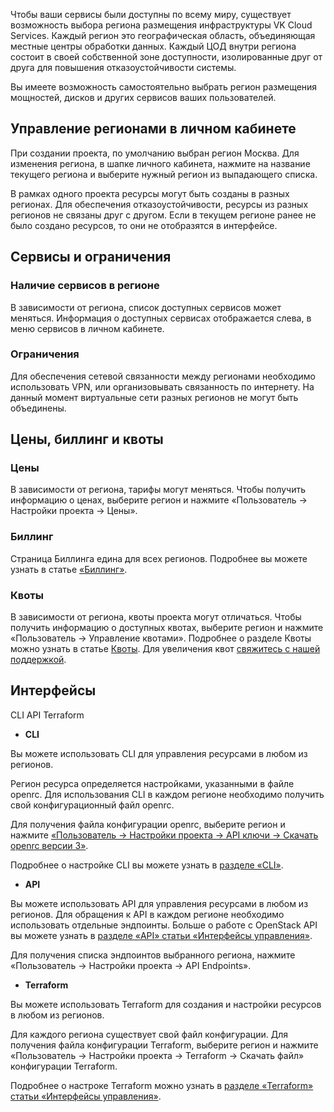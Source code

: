 Чтобы ваши сервисы были доступны по всему миру, существует возможность выбора региона размещения инфраструктуры VK Cloud Services. Каждый регион это географическая область, объединяющая местные центры обработки данных. Каждый ЦОД внутри региона состоит в своей собственной зоне доступности, изолированные друг от друга для повышения отказоустойчивости системы.

Вы имеете возможность самостоятельно выбрать регион размещения мощностей, дисков и других сервисов ваших пользователей.

## Управление регионами в личном кабинете

При создании проекта, по умолчанию выбран регион Москва. Для изменения региона, в шапке личного кабинета, нажмите на название текущего региона и выберите нужный регион из выпадающего списка.

<warn>

В рамках одного проекта ресурсы могут быть созданы в разных регионах. Для обеспечения отказоустойчивости, ресурсы из разных регионов не связаны друг с другом. Если в текущем регионе ранее не было создано ресурсов, то они не отобразятся в интерфейсе.

</warn>

## Сервисы и ограничения

### Наличие сервисов в регионе

В зависимости от региона, список доступных сервисов может меняться. Информация о доступных сервисах отображается слева, в меню сервисов в личном кабинете.

### Ограничения

Для обеспечения сетевой связанности между регионами необходимо использовать VPN, или организовывать связанность по интернету. На данный момент виртуальные сети разных регионов не могут быть объединены.

## Цены, биллинг и квоты

### Цены

В зависимости от региона, тарифы могут меняться. Чтобы получить информацию о ценах, выберите регион и нажмите «Пользователь -> Настройки проекта -> Цены».

### Биллинг

Страница Биллинга едина для всех регионов. Подробнее вы можете узнать в статье [«Биллинг»](/ru/additionals/billing).

### Квоты

В зависимости от региона, квоты проекта могут отличаться. Чтобы получить информацию о доступных квотах, выберите регион и нажмите «Пользователь -> Управление квотами». Подробнее о разделе Квоты можно узнать в статье [Квоты](/ru/additionals/start/user-account/quota-limits). Для увеличения квот [свяжитесь с нашей поддержкой](/ru/contacts).

## Интерфейсы

<tabs>
<tablist>
<tab>CLI</tab>
<tab>API</tab>
<tab>Terraform</tab>
</tablist>
<tabpanel>

- **CLI**

Вы можете использовать CLI для управления ресурсами в любом из регионов.

Регион ресурса определяется настройками, указанными в файле openrc. Для использования CLI в каждом регионе необходимо получить свой конфигурационный файл openrc.

Для получения файла конфигурации openrc, выберите регион и нажмите [«Пользователь -> Настройки проекта -> API ключи -> Скачать openrc версии 3»](https://mcs.mail.ru/app/project/keys/).

Подробнее о настройке CLI вы можете узнать в [разделе «CLI»](/ru/additionals/account/project/cli).

</tabpanel>
<tabpanel>

- **API**

Вы можете использовать API для управления ресурсами в любом из регионов. Для обращения к API в каждом регионе необходимо использовать отдельные эндпоинты. Больше о работе с OpenStack API вы можете узнать в [разделе «API» статьи «Интерфейсы управления»](/ru/additionals/start/user-account/mgmt-interfaces#api).

Для получения списка эндпоинтов выбранного региона, нажмите «Пользователь -> Настройки проекта -> API Endpoints».

</tabpanel>
<tabpanel>

- **Terraform**

Вы можете использовать Terraform для создания и настройки ресурсов в любом из регионов.

Для каждого региона существует свой файл конфигурации. Для получения файла конфигурации Terraform, выберите регион и нажмите «Пользователь -> Настройки проекта -> Terraform -> Скачать файл» конфигурации Terraform.

Подробнее о настроке Terraform можно узнать в [разделе «Terraform» статьи «Интерфейсы управления»](/ru/additionals/start/user-account/mgmt-interfaces#terraform).

</tabpanel>
</tabs>
